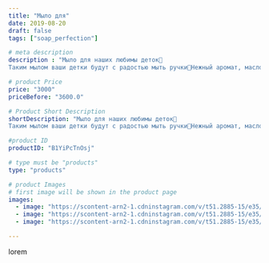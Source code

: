 ```yaml
---
title: "Мыло для"
date: 2019-08-20
draft: false
tags: ["soap_perfection"]

# meta description
description : "Мыло для наших любимы деток🥰
Таким мылом ваши детки будут с радостью мыть ручки🙌Нежный аромат, масло зародышей пшеницы, и ничего лишнего👍"

# product Price
price: "3000"
priceBefore: "3600.0"

# Product Short Description
shortDescription: "Мыло для наших любимы деток🥰
Таким мылом ваши детки будут с радостью мыть ручки🙌Нежный аромат, масло зародышей пшеницы, и ничего лишнего👍"

#product ID
productID: "B1YiPcTnOsj"

# type must be "products"
type: "products"

# product Images
# first image will be shown in the product page
images:
  - image: "https://scontent-arn2-1.cdninstagram.com/v/t51.2885-15/e35/69160099_666437963822511_5651751583306217554_n.jpg?se=7&tp=1&_nc_ht=scontent-arn2-1.cdninstagram.com&_nc_cat=103&_nc_ohc=Bx65h4DLX20AX-lxFpu&ccb=7-4&oh=b090575d4dc1815bccac656752c3745c&oe=608449A9&ig_cache_key=MjExNDU5MDYxNjc5ODA5NDM0Ng%3D%3D.2-ccb7-4"
  - image: "https://scontent-arn2-1.cdninstagram.com/v/t51.2885-15/e35/67521351_1224054534443296_4929683821079826681_n.jpg?se=7&tp=1&_nc_ht=scontent-arn2-1.cdninstagram.com&_nc_cat=104&_nc_ohc=T122OZ9Y3rgAX_Ga4mk&ccb=7-4&oh=59f9434c123f73f339961a0a55278413&oe=6083FF8F&ig_cache_key=MjExNDU5MDYxNjgwNjQ4MTA3OQ%3D%3D.2-ccb7-4"
  - image: "https://scontent-arn2-1.cdninstagram.com/v/t51.2885-15/e35/67169558_360295358195977_1550554901358301587_n.jpg?se=7&tp=1&_nc_ht=scontent-arn2-1.cdninstagram.com&_nc_cat=101&_nc_ohc=hr3i6RIQl0QAX8uHnDh&ccb=7-4&oh=a8b4820b1de7935929949538f3b5290d&oe=608191A2&ig_cache_key=MjExNDU5MDYxNjc4MTEyOTExNQ%3D%3D.2-ccb7-4"

---
```

lorem
